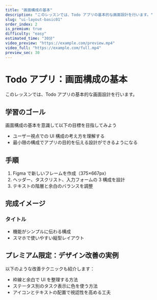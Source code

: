 ```yaml
---
title: "画面構成の基本"
description: "このレッスンでは、Todo アプリの基本的な画面設計を行います。"
slug: "ui-layout-basic01"
order_index: 2
is_premium: true
difficulty: "easy"
estimated_time: "30分"
video_preview: "https://example.com/preview.mp4"
video_full: "https://example.com/full.mp4"
preview_sec: 30
---
```


# Todo アプリ：画面構成の基本

このレッスンでは、Todo アプリの基本的な画面設計を行います。

## 学習のゴール

画面構成の基本を意識して以下の目標を目指してみよう

- ユーザー視点での UI 構成の考え方を理解する
- 最小限の構成でアプリの目的を伝える設計ができるようになる

## 手順

1. Figma で新しいフレームを作成（375×667px）
2. ヘッダー、タスクリスト、入力フォームの 3 構成を設計
3. テキストの階層と余白のバランスを調整

## 完成イメージ
### タイトル
- 機能がシンプルに伝わる構成
- スマホで使いやすい縦型レイアウト



## プレミアム限定：デザイン改善の実例

<!-- PREMIUM_ONLY -->


以下のような改善テクニックも紹介します：

- 枠線と余白で UI を整理する方法
- ステータス別のタスク表示に色を使う方法
- アイコンとテキストの配置で視認性を高める工夫
